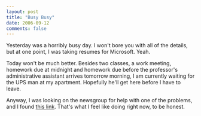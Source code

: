 ```yaml
---
layout: post
title: "Busy Busy"
date: 2006-09-12
comments: false
---
```

Yesterday was a horribly busy day. I won't bore you with all of the details,
but at one point, I was taking resumes for Microsoft. Yeah.




Today won't be much better. Besides two classes, a work meeting, homework due
at midnight and homework due before the professor's administrative assistant
arrives tomorrow morning, I am currently waiting for the UPS man at my
apartment. Hopefully he'll get here before I have to leave.




Anyway, I was looking on the newsgroup for help with one of the problems, and
I found [this link][0]. That's what I feel like doing right now, to be honest.



[0]: http://compgeom.cs.uiuc.edu/~jeffe/teaching/pikachu.html
